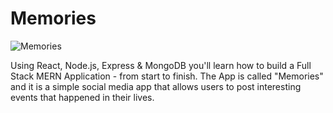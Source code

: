# Memories

![Memories]([![Screenshot-46.png](https://i.postimg.cc/26pVMNdY/Screenshot-46.png)](https://postimg.cc/Ty9d5SHN))

Using React, Node.js, Express & MongoDB you'll learn how to build a Full Stack MERN Application - from start to finish. The App is called "Memories" and it is a simple social media app that allows users to post interesting events that happened in their lives.

